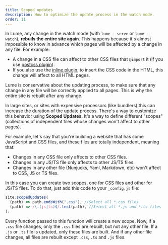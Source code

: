 ```yaml
---
title: Scoped updates
description: How to optimize the update process in the watch mode.
order: 11
---
```


In Lume, any change in the watch mode (with `lume --serve` or `lume --watch`),
**rebuils the entire site again**. This happens because it's almost impossible
to know in advance which pages will be affected by a change in any file. For
example:

- A change in a CSS file can affect to other CSS files that `@import` it (if you
  use [postcss plugin](../../plugins/postcss.md)).
- If you also use the [inline plugin](../../plugins/inline.md), to insert the
  CSS code in the HTML, this change will affect to all HTML pages.

Lume is conservative about the updating process, to make sure that any change in
any file will be correctly applied to all pages. This is why the entire site is
rebuilt after any change.

In large sites, or sites with expensive processors (like bundlers) this can
increase the duration of the update process. There's a way to customize this
behavior using **Scoped Updates**. It's a way to define different "scopes"
(collections of independent files whose changes won't affect to other pages).

For example, let's say that you're building a website that has some JavaScript
and CSS files, and these files are totally independent, meaning that:

- Changes in any CSS file only affects to other CSS files.
- Changes in any JS/TS file only affects to other JS/TS files.
- Changes in any other file (Nunjucks, Yaml, Markdown, etc) won't affect to CSS,
  JS or TS files.

In this case you can create two scopes, one for CSS files and other for JS/TS
files. To do that, just add this code to your `_config.js` file:

```js
site.scopedUpdates(
  (path) => path.endsWith(".css"), //Select all *.css files
  (path) => /\.(js|ts)$/.test(path), //Select all *.js and *.ts files
);
```

Every function passed to this function will create a new scope. Now, if a `.css`
file changes, only the `.css` files are rebuilt, but not any other file. If a
`.js` or `.ts` file is updated, only these files are built. And if any other
file changes, all files are rebuilt except `.css`, `.ts` and `.js` files.
